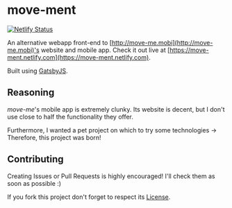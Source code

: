 # move-ment

[![Netlify Status](https://api.netlify.com/api/v1/badges/d8b63afe-6e19-4938-a765-e674831fb029/deploy-status)](https://app.netlify.com/sites/move-ment/deploys)

An alternative webapp front-end to [http://move-me.mobi](http://move-me.mobi)'s website and mobile app. Check it out live at [https://move-ment.netlify.com](https://move-ment.netlify.com).

Built using [GatsbyJS](https://www.gatsbyjs.org/).

## Reasoning

*move-me*'s mobile app is extremely clunky. Its website is decent, but I don't use close to half the functionality they offer.

Furthermore, I wanted a pet project on which to try some technologies -> Therefore, this project was born!

## Contributing

Creating Issues or Pull Requests is highly encouraged! I'll check them as soon as possible :)

If you fork this project don't forget to respect its [License](https://choosealicense.com/licenses/gpl-3.0/).